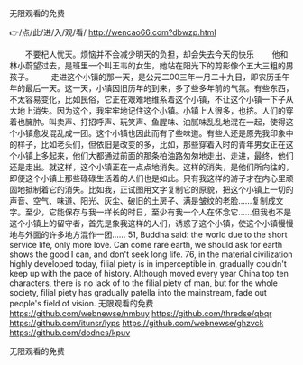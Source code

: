 
无限观看的免费




👉/点/此/进/入/观/看/ http://wencao66.com?dbwzp.html




　　不要杞人忧天。烦恼并不会减少明天的负担，却会失去今天的快乐
　　他和林小蔚望过去，是班里一个叫王韦的女生，她站在阳光下的剪影像个五大三粗的男孩子。
　　走进这个小镇的那一天，是公元二00三年一月二十九日，即农历壬午年的最后一天。这一天，小镇因旧历年的到来，多了些多年前的气氛。有些东西，不太容易变化，比如民俗，它正在艰难地维系着这个小镇，不让这个小镇一下子从大地上消失。因为这个，我牢牢地记住这个小镇。小镇上人很多，也挤。人们的穿着也臃肿。叫卖声、打招呼声、玩笑声、鱼腥味、油腻味乱乱地混在一起，使得这个小镇愈发混乱成一团。这个小镇也因此而有了些味道。有些人还是原先我印象中的样子，比如老头们，但依旧是改变的多，比如，那些穿着入时的青年男女正在这个小镇上多起来，他们大都通过前面的那条柏油路匆匆地走出、走进，最终，他们还是走出。就这样，这个小镇正在一点点地消失。这样的消失，是他们所向往的，即便这个小镇上那些碌碌生活着的人们也是如此。只有我这样的游子才在内心里顽固地抵制着它的消失。比如我，正试图用文字复制它的原貌，把这个小镇上一切的声音、空气、味道、阳光、灰尘、破旧的土房子、满是皱纹的老脸……复制成文字。至少，它能保存与我一样长的时日，至少有我一个人在怀念它……但我也不是这个小镇上的留守者，首先是象我这样的人们，诱惑了这个小镇，使这个小镇慢慢地与外面的许多地方混作一团……
51, Buddha said: the world due to the short service life, only more love.
Can come rare earth, we should ask for earth shows the good I can, and don't seek long life.
76, in the material civilization highly developed today, filial piety is in imperceptible in, gradually couldn't keep up with the pace of history.
Although moved every year China top ten characters, there is no lack of to the filial piety of man, but for the whole society, filial piety has gradually patella into the mainstream, fade out people's field of vision.
无限观看的免费 https://github.com/webnewse/nmbuy
https://github.com/thredse/qbqr
https://github.com/itunsr/lyps
https://github.com/webnewse/ghzvck
https://github.com/dodnes/kpuv





无限观看的免费

